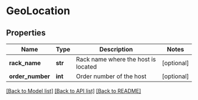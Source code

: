# GeoLocation

## Properties
Name | Type | Description | Notes
------------ | ------------- | ------------- | -------------
**rack_name** | **str** | Rack name where the host is located | [optional] 
**order_number** | **int** | Order number of the host | [optional] 

[[Back to Model list]](../README.md#documentation-for-models) [[Back to API list]](../README.md#documentation-for-api-endpoints) [[Back to README]](../README.md)

